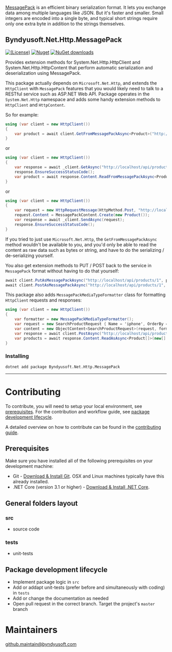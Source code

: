 [MessagePack](https://www.nuget.org/packages/MessagePack/) is an efficient binary serialization format. It lets you exchange data among multiple languages like JSON. But it's faster and smaller. 
Small integers are encoded into a single byte, and typical short strings require only one extra byte in addition to the strings themselves.

## Byndyusoft.Net.Http.MessagePack
[![(License)](https://img.shields.io/github/license/Byndyusoft/Byndyusoft.Net.Http.MessagePack.svg)](LICENSE.txt)
[![Nuget](http://img.shields.io/nuget/v/Byndyusoft.Net.Http.MessagePack.svg?maxAge=10800)](https://www.nuget.org/packages/Byndyusoft.Net.Http.MessagePack/) [![NuGet downloads](https://img.shields.io/nuget/dt/Byndyusoft.Net.Http.MessagePack.svg)](https://www.nuget.org/packages/Byndyusoft.Net.Http.MessagePack/) 

Provides extension methods for System.Net.Http.HttpClient and System.Net.Http.HttpContent that perform automatic serialization and deserialization using MessagePack.

This package actually depends on ```Microsoft.Net.Http```, and extends the ```HttpClient``` with ```MessagePack```
features that you would likely need to talk to a RESTful service such as ASP.NET Web API.
Package operates in the ```System.Net.Http``` namespace and adds some handy extension methods to ```HttpClient``` and ```HttpContent```.

So for example:

```csharp
using (var client = new HttpClient())
{
    var product = await client.GetFromMessagePackAsync<Product>("http://localhost/api/products/1");
}
```
or
```csharp
using (var client = new HttpClient())
{
    var response = await _client.GetAsync("http://localhost/api/products/1");
    response.EnsureSuccessStatusCode();
    var product = await response.Content.ReadFromMessagePackAsync<Product>();
}
```
or
```csharp
using (var client = new HttpClient())
{
    var request = new HttpRequestMessage(HttpMethod.Post, "http://localhost/api/products/1");
    request.Content = MessagePackContent.Create(new Product());
    var response = await _client.SendAsync(request);
    response.EnsureSuccessStatusCode();
}
```

If you tried to just use ```Microsoft.Net.Http```, the ```GetFromMessagePackAsync``` method wouldn't be available to you, and you'd only be able to read the content 
as raw data such as bytes or string, and have to do the serializing / de-serializing yourself.

You also get extension methods to PUT / POST back to the service in ```MessagePack``` format without having to do that yourself:

```csharp
await client.PutAsMessagePackAsync("http://localhost/api/products/1", product);
await client.PostAsMessagePackAsync("http://localhost/api/products/1", product);
```

This package also adds `MessagePackMediaTypeFormatter` class for formatting `HttpClient` requests and responses:

```csharp
using (var client = new HttpClient())
{
	var formatter = new MessagePackMediaTypeFormatter();
	var request = new SearchProductRequest { Name = 'iphone', OrderBy = 'id' };
	var content = new ObjectContent<SearchProductRequest>(request, formatter);
	var response = await client.PostAsync("http://localhost/api/products:search", content);
	var products = await response.Content.ReadAsAsync<Product[]>(new[] {formatter});
}
```

### Installing

```shell
dotnet add package Byndyusoft.Net.Http.MessagePack
```

***

# Contributing

To contribute, you will need to setup your local environment, see [prerequisites](#prerequisites). For the contribution and workflow guide, see [package development lifecycle](#package-development-lifecycle).

A detailed overview on how to contribute can be found in the [contributing guide](CONTRIBUTING.md).

## Prerequisites

Make sure you have installed all of the following prerequisites on your development machine:

- Git - [Download & Install Git](https://git-scm.com/downloads). OSX and Linux machines typically have this already installed.
- .NET Core (version 3.1 or higher) - [Download & Install .NET Core](https://dotnet.microsoft.com/download/dotnet-core/3.1).

## General folders layout

### src
- source code

### tests

- unit-tests

## Package development lifecycle

- Implement package logic in `src`
- Add or addapt unit-tests (prefer before and simultaneously with coding) in `tests`
- Add or change the documentation as needed
- Open pull request in the correct branch. Target the project's `master` branch

# Maintainers

[github.maintain@byndyusoft.com](mailto:github.maintain@byndyusoft.com)
